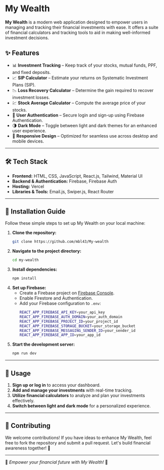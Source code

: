 # My Wealth

**My Wealth** is a modern web application designed to empower users in managing and tracking their financial investments with ease. It offers a suite of financial calculators and tracking tools to aid in making well-informed investment decisions.

## ✨ Features

- 📊 **Investment Tracking** – Keep track of your stocks, mutual funds, PPF, and fixed deposits.
- 📈 **SIP Calculator** – Estimate your returns on Systematic Investment Plans (SIP).
- 📉 **Loss Recovery Calculator** – Determine the gain required to recover investment losses.
- 💹 **Stock Average Calculator** – Compute the average price of your stocks.
- 🔐 **User Authentication** – Secure login and sign-up using Firebase Authentication.
- 🌗 **Dark Mode** – Toggle between light and dark themes for an enhanced user experience.
- 📱 **Responsive Design** – Optimized for seamless use across desktop and mobile devices.

---

## 🛠 Tech Stack

- **Frontend:** HTML, CSS, JavaScript, React.js, Tailwind, Material UI
- **Backend & Authentication:** Firebase, Firebase Auth
- **Hosting:** Vercel
- **Libraries & Tools:** Email.js, Swiper.js, React Router

---

## 🚀 Installation Guide

Follow these simple steps to set up My Wealth on your local machine:

1. **Clone the repository:**
   ```sh
   git clone https://github.com/mbl43/My-wealth
   ```
2. **Navigate to the project directory:**
   ```sh
   cd my-wealth
   ```
3. **Install dependencies:**
   ```sh
   npm install
   ```
4. **Set up Firebase:**
   - Create a Firebase project on [Firebase Console](https://console.firebase.google.com/).
   - Enable Firestore and Authentication.
   - Add your Firebase configuration to `.env`:
     ```sh
     REACT_APP_FIREBASE_API_KEY=your_api_key
     REACT_APP_FIREBASE_AUTH_DOMAIN=your_auth_domain
     REACT_APP_FIREBASE_PROJECT_ID=your_project_id
     REACT_APP_FIREBASE_STORAGE_BUCKET=your_storage_bucket
     REACT_APP_FIREBASE_MESSAGING_SENDER_ID=your_sender_id
     REACT_APP_FIREBASE_APP_ID=your_app_id
     ```
5. **Start the development server:**
   ```sh
   npm run dev
   ```

---

## 📌 Usage

1. **Sign up or log in** to access your dashboard.
2. **Add and manage your investments** with real-time tracking.
3. **Utilize financial calculators** to analyze and plan your investments effectively.
4. **Switch between light and dark mode** for a personalized experience.

---

## 🤝 Contributing

We welcome contributions! If you have ideas to enhance My Wealth, feel free to fork the repository and submit a pull request. Let's build financial awareness together! 🚀

---

🌟 *Empower your financial future with My Wealth!* 🌟

